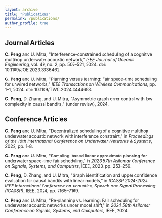 ```yaml
---
layout: archive
title: "Publications"
permalink: /publications/
author_profile: true
---
```


## Journal Articles
**C. Peng** and U. Mitra, "Interference-constrained scheduling of a cognitive multihop underwater acoustic network," *IEEE Journal of Oceanic Engineering*, vol. 49, no. 2, pp. 507–521, 2024. doi: 10.1109/JOE.2023.3336462.

**C. Peng** and U. Mitra, "Planning versus learning: Fair space-time scheduling for unwired networks," *IEEE Transactions on Wireless Communications*, pp. 1–1, 2024. doi: 10.1109/TWC.2024.3444693.

**C. Peng**, D. Zhang, and U. Mitra, "Asymmetric graph error control with low complexity in causal bandits," (under review), 2024.

## Conference Articles
**C. Peng** and U. Mitra, "Decentralized scheduling of a cognitive multihop underwater acoustic network with interference constraint," in *Proceedings of the 16th International Conference on Underwater Networks & Systems*, 2022, pp. 1–8.

**C. Peng** and U. Mitra, "Sampling-based linear approximate planning for underwater space-time fair scheduling,"
in *2023 57th Asilomar Conference on Signals, Systems, and Computers*, IEEE, 2023, pp. 253–259.

**C. Peng**, D. Zhang, and U. Mitra, "Graph identification and upper confidence evaluation for causal bandits with linear models," in *ICASSP 2024-2024 IEEE International Conference on Acoustics, Speech and Signal Processing (ICASSP)*, IEEE, 2024, pp. 7165–7169.

**C. Peng** and U. Mitra, "Re-planning vs. learning: Fair scheduling for underwater acoustic networks under
model shift," in *2024 58th Asilomar Conference on Signals, Systems, and Computers*, IEEE, 2024.
